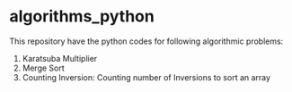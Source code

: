 # algorithms_python
This repository have the python codes for following algorithmic problems:
1. Karatsuba Multiplier
2. Merge Sort
3. Counting Inversion: Counting number of Inversions to sort an array
